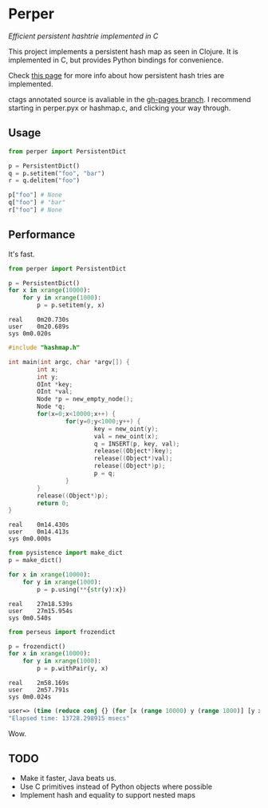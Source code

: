 Perper
======

_Efficient persistent hashtrie implemented in C_

This project implements a persistent hash map as seen in Clojure. It is implemented in C, but provides Python bindings for convenience.

Check [this page][1] for more info about how persistent hash tries are implemented.

ctags annotated source is avaliable in the [gh-pages branch][3]. I recommend starting in perper.pyx or hashmap.c, and clicking your way through.

Usage
-----

```python
from perper import PersistentDict

p = PersistentDict()
q = p.setitem("foo", "bar")
r = q.delitem("foo")

p["foo"] # None
q["foo"] # "bar"
r["foo"] # None
```

Performance
-----------

It's fast.

```python
from perper import PersistentDict

p = PersistentDict()
for x in xrange(10000):
    for y in xrange(1000):
        p = p.setitem(y, x)
```
```
real	0m20.730s
user	0m20.689s
sys	0m0.020s
```
```c
#include "hashmap.h"

int main(int argc, char *argv[]) {
        int x;
        int y;
        OInt *key;
        OInt *val;
        Node *p = new_empty_node();
        Node *q;
        for(x=0;x<10000;x++) {
                for(y=0;y<1000;y++) {
                        key = new_oint(y);
                        val = new_oint(x);
                        q = INSERT(p, key, val);
                        release((Object*)key);
                        release((Object*)val);
                        release((Object*)p);
                        p = q;
                }
        }
        release((Object*)p);
        return 0;
}
```
```
real	0m14.430s
user	0m14.413s
sys	0m0.000s
```
```python
from pysistence import make_dict
p = make_dict()

for x in xrange(10000):
    for y in xrange(1000):
        p = p.using(**{str(y):x})
```
```
real	27m18.539s
user	27m15.954s
sys	0m0.540s
```
```python
from perseus import frozendict

p = frozendict()
for x in xrange(10000):
    for y in xrange(1000):
        p = p.withPair(y, x)
```
```
real	2m58.169s
user	2m57.791s
sys	0m0.024s
```
```clojure
user=> (time (reduce conj {} (for [x (range 10000) y (range 1000)] [y x])))
"Elapsed time: 13728.298915 msecs"
```
Wow.

TODO
----

 * Make it faster, Java beats us.
 * Use C primitives instead of Python objects where possible
 * Implement hash and equality to support nested maps

[1]: http://blog.higher-order.net/2009/09/08/understanding-clojures-persistenthashmap-deftwice/
[3]: http://pepijndevos.nl/perper/
